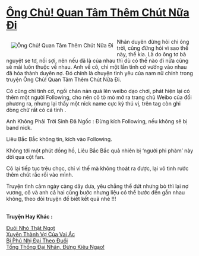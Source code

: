 <a href="https://utruyen.com/truyen/ong-chu-quan-tam-them-chut-nua-di/20314/" title="Ông Chủ! Quan Tâm Thêm Chút Nữa Đi"><h1>Ông Chủ! Quan Tâm Thêm Chút Nữa Đi</h1></a><div style="display:table"><img align="right" style="float: left; padding: 10px;" src="https://utruyen.com/images/story/200x260/ong-chu-quan-tam-them-chut-nua-di.jpg" alt="Ông Chủ! Quan Tâm Thêm Chút Nữa Đi">Nhân duyên đừng hỏi chi ông trời, cũng đừng hỏi vì sao thế này, thế kia. Là do ông tơ bà nguyệt se tơ, nối sợi, nên nếu đã là của nhau thì dù có thế nào đi nữa cũng sẽ mãi luôn thuộc về nhau. Anh về cô, chỉ một lần tình cờ vướng vào nhau đã hóa thành duyên nợ. Đó chính là chuyện tình yêu của nam nữ chính trong truyện Ông Chủ! Quan Tâm Thêm Chút Nữa Đi.<p></p>Cô cũng chỉ tình cờ, ngồi chán nản quá lên weibo dạo chơi, phát hiện lại có thêm một người Following, cho nên cô tò mò mở ra trang chủ Weibo của đối phương ra, nhưng lại thấy một nick name cực kỳ thú vị, trên tag còn ghi dòng chữ rất có cá tính .<p></p>Anh Không Phải Trời Sinh Đã Ngốc : Đừng kích Following, nếu không sẽ bị band nick.<p></p>Liêu Bắc Bắc không tin, kích vào Following.<p></p>Không tới một phút đồng hồ, Liêu Bắc Bắc quả nhiên bị ‘người phi phàm’ này dời qua cột fan. <p></p>Cô lại tiếp tục trêu chọc, chỉ vì thế mà không thoát ra được, lại vô tình rước thêm chút rắc rối vào mình.<p></p>Truyện tình cảm ngày càng dây dưa, yêu chẳng thể dứt nhưng bỏ thì lại nợ vương, cô và anh cả hai cùng bước nhưng liệu có thể bước đến gần nhau không, theo dõi truyện để biết kết quả nhé !!!</div><p><br><b>Truyện Hay Khác :</b></p><a href="https://utruyen.com/truyen/duoi-nho-that-ngot/18767/" alt="Đuôi Nhỏ Thật Ngọt">Đuôi Nhỏ Thật Ngọt</a><br/><a href="https://github.com/quanluxury/ngontinhhot/tree/master/truyenhay/19328/" alt="Xuyên Thành Vợ Của Vai Ác">Xuyên Thành Vợ Của Vai Ác</a><br/><a href="https://www.flickr.com/photos/184340401@N07/48819062176/" alt="Bị Phú Nhị Đại Theo Đuổi">Bị Phú Nhị Đại Theo Đuổi</a><br/><a href="https://github.com/quanluxury/ngontinhhot/tree/master/truyenhay/17435/" alt="Tổng Thống Đại Nhân, Đừng Kiêu Ngạo!">Tổng Thống Đại Nhân, Đừng Kiêu Ngạo!</a><br/>